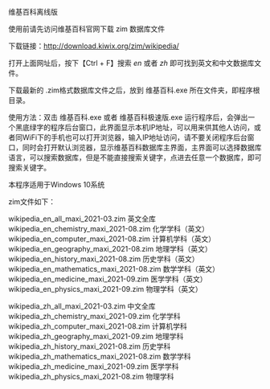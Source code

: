 维基百科离线版



使用前请先访问维基百科官网下载 zim 数据库文件

下载链接：http://download.kiwix.org/zim/wikipedia/ 

打开上面网址后，按下【Ctrl + F】搜索 _en_ 或者 _zh_ 即可找到英文和中文数据库文件。

下载最新的 .zim格式数据库文件之后，放到 维基百科.exe 所在文件夹，即程序根目录。

使用方法：双击 维基百科.exe 或者 维基百科极速版.exe 运行程序后，会弹出一个黑底绿字的程序后台窗口，此界面显示本机IP地址，可以用来供其他人访问，或者同WiFi下的手机也可以打开浏览器，输入IP地址访问，请不要关闭程序后台窗口，同时会打开默认浏览器，显示维基百科数据库主界面，主界面可以选择数据库语言，可以搜索数据库，但是不能直接搜索关键字，点进去任意一个数据库，即可搜索关键字。

本程序适用于Windows 10系统

zim文件如下：

wikipedia_en_all_maxi_2021-03.zim                        英文全库
wikipedia_en_chemistry_maxi_2021-08.zim             化学学科（英文）
wikipedia_en_computer_maxi_2021-08.zim             计算机学科（英文）
wikipedia_en_geography_maxi_2021-08.zim           地理学科（英文）
wikipedia_en_history_maxi_2021-08.zim                 历史学科（英文）
wikipedia_en_mathematics_maxi_2021-08.zim        数学学科（英文）
wikipedia_en_medicine_maxi_2021-09.zim              医学学科（英文）
wikipedia_en_physics_maxi_2021-09.zim                 物理学科（英文）

wikipedia_zh_all_maxi_2021-03.zim                        中文全库
wikipedia_zh_chemistry_maxi_2021-09.zim             化学学科
wikipedia_zh_computer_maxi_2021-08.zim             计算机学科
wikipedia_zh_geography_maxi_2021-09.zim            地理学科
wikipedia_zh_history_maxi_2021-08.zim                  历史学科
wikipedia_zh_mathematics_maxi_2021-08.zim         数学学科
wikipedia_zh_medicine_maxi_2021-09.zim               医学学科
wikipedia_zh_physics_maxi_2021-08.zim                  物理学科


